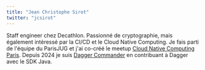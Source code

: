 ```yaml
---
title: "Jean Christophe Sirot"
twitter: "jcsirot"
---
```


Staff engineer chez Decathlon. Passionné de cryptographie, mais également intéressé par 
la CI/CD et le Cloud Native Computing. Je fais parti de l'équipe du ParisJUG et j'ai co-créé
le meetup [Cloud Native Computing Paris](https://www.meetup.com/fr-FR/Cloud-Native-Computing-Paris/).
Depuis 2024 je suis [Dagger Commander](https://dagger.io/commanders) en contribuant à Dagger 
avec le SDK Java.
